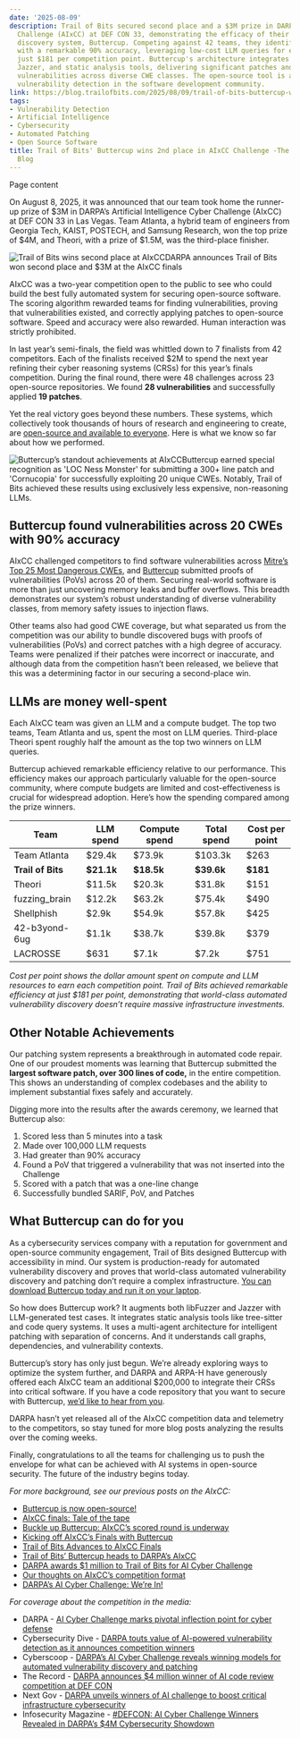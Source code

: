 ```yaml
---
date: '2025-08-09'
description: Trail of Bits secured second place and a $3M prize in DARPA’s AI Cyber
  Challenge (AIxCC) at DEF CON 33, demonstrating the efficacy of their automated vulnerability
  discovery system, Buttercup. Competing against 42 teams, they identified 28 vulnerabilities
  with a remarkable 90% accuracy, leveraging low-cost LLM queries for enhanced efficiency—costing
  just $181 per competition point. Buttercup's architecture integrates libFuzzer,
  Jazzer, and static analysis tools, delivering significant patches and proofs of
  vulnerabilities across diverse CWE classes. The open-source tool is aimed at democratizing
  vulnerability detection in the software development community.
link: https://blog.trailofbits.com/2025/08/09/trail-of-bits-buttercup-wins-2nd-place-in-aixcc-challenge/
tags:
- Vulnerability Detection
- Artificial Intelligence
- Cybersecurity
- Automated Patching
- Open Source Software
title: Trail of Bits' Buttercup wins 2nd place in AIxCC Challenge -The Trail of Bits
  Blog
---
```


Page content

On August 8, 2025, it was announced that our team took home the runner-up prize of $3M in DARPA’s Artificial Intelligence Cyber Challenge (AIxCC) at DEF CON 33 in Las Vegas. Team Atlanta, a hybrid team of engineers from Georgia Tech, KAIST, POSTECH, and Samsung Research, won the top prize of $4M, and Theori, with a prize of $1.5M, was the third-place finisher.

![Trail of Bits wins second place at AIxCC](https://blog.trailofbits.com/img/aixcc/buttercup-places-second.jpg)DARPA announces Trail of Bits won second place and $3M at the AIxCC finals

AIxCC was a two-year competition open to the public to see who could build the best fully automated system for securing open-source software. The scoring algorithm rewarded teams for finding vulnerabilities, proving that vulnerabilities existed, and correctly applying patches to open-source software. Speed and accuracy were also rewarded. Human interaction was strictly prohibited.

In last year’s semi-finals, the field was whittled down to 7 finalists from 42 competitors. Each of the finalists received $2M to spend the next year refining their cyber reasoning systems (CRSs) for this year’s finals competition. During the final round, there were 48 challenges across 23 open-source repositories. We found **28 vulnerabilities** and successfully applied **19 patches**.

Yet the real victory goes beyond these numbers. These systems, which collectively took thousands of hours of research and engineering to create, are [open-source and available to everyone](https://archive.aicyberchallenge.com/). Here is what we know so far about how we performed.

![Buttercup’s standout achievements at AIxCC](https://blog.trailofbits.com/img/aixcc/buttercup-achievements.jpg)Buttercup earned special recognition as 'LOC Ness Monster' for submitting a 300+ line patch and 'Cornucopia' for successfully exploiting 20 unique CWEs. Notably, Trail of Bits achieved these results using exclusively less expensive, non-reasoning LLMs.

## Buttercup found vulnerabilities across 20 CWEs with 90% accuracy

AIxCC challenged competitors to find software vulnerabilities across [Mitre’s Top 25 Most Dangerous CWEs](https://cwe.mitre.org/top25/archive/2024/2024_cwe_top25.html), and [Buttercup](https://trailofbits.com/buttercup) submitted proofs of vulnerabilities (PoVs) across 20 of them. Securing real-world software is more than just uncovering memory leaks and buffer overflows. This breadth demonstrates our system’s robust understanding of diverse vulnerability classes, from memory safety issues to injection flaws.

Other teams also had good CWE coverage, but what separated us from the competition was our ability to bundle discovered bugs with proofs of vulnerabilities (PoVs) and correct patches with a high degree of accuracy. Teams were penalized if their patches were incorrect or inaccurate, and although data from the competition hasn’t been released, we believe that this was a determining factor in our securing a second-place win.

## LLMs are money well-spent

Each AIxCC team was given an LLM and a compute budget. The top two teams, Team Atlanta and us, spent the most on LLM queries. Third-place Theori spent roughly half the amount as the top two winners on LLM queries.

Buttercup achieved remarkable efficiency relative to our performance. This efficiency makes our approach particularly valuable for the open-source community, where compute budgets are limited and cost-effectiveness is crucial for widespread adoption. Here’s how the spending compared among the prize winners.

| Team | LLM spend | Compute spend | Total spend | Cost per point |
| --- | --- | --- | --- | --- |
| Team Atlanta | $29.4k | $73.9k | $103.3k | $263 |
| **Trail of Bits** | **$21.1k** | **$18.5k** | **$39.6k** | **$181** |
| Theori | $11.5k | $20.3k | $31.8k | $151 |
| fuzzing\_brain | $12.2k | $63.2k | $75.4k | $490 |
| Shellphish | $2.9k | $54.9k | $57.8k | $425 |
| 42-b3yond-6ug | $1.1k | $38.7k | $39.8k | $379 |
| LACROSSE | $631 | $7.1k | $7.2k | $751 |

_Cost per point shows the dollar amount spent on compute and LLM resources to earn each competition point. Trail of Bits achieved remarkable efficiency at just $181 per point, demonstrating that world-class automated vulnerability discovery doesn’t require massive infrastructure investments._

## Other Notable Achievements

Our patching system represents a breakthrough in automated code repair. One of our proudest moments was learning that Buttercup submitted the **largest software patch, over 300 lines of code,** in the entire competition. This shows an understanding of complex codebases and the ability to implement substantial fixes safely and accurately.

Digging more into the results after the awards ceremony, we learned that Buttercup also:

1. Scored less than 5 minutes into a task
2. Made over 100,000 LLM requests
3. Had greater than 90% accuracy
4. Found a PoV that triggered a vulnerability that was not inserted into the Challenge
5. Scored with a patch that was a one-line change
6. Successfully bundled SARIF, PoV, and Patches

## What Buttercup can do for you

As a cybersecurity services company with a reputation for government and open-source community engagement, Trail of Bits designed Buttercup with accessibility in mind. Our system is production-ready for automated vulnerability discovery and proves that world-class automated vulnerability discovery and patching don’t require a complex infrastructure. [You can download Buttercup today and run it on your laptop](https://github.com/trailofbits/buttercup).

So how does Buttercup work? It augments both libFuzzer and Jazzer with LLM-generated test cases. It integrates static analysis tools like tree-sitter and code query systems. It uses a multi-agent architecture for intelligent patching with separation of concerns. And it understands call graphs, dependencies, and vulnerability contexts.

Buttercup’s story has only just begun. We’re already exploring ways to optimize the system further, and DARPA and ARPA-H have generously offered each AIxCC team an additional $200,000 to integrate their CRSs into critical software. If you have a code repository that you want to secure with Buttercup, [we’d like to hear from you](https://www.trailofbits.com/contact/).

DARPA hasn’t yet released all of the AIxCC competition data and telemetry to the competitors, so stay tuned for more blog posts analyzing the results over the coming weeks.

Finally, congratulations to all the teams for challenging us to push the envelope for what can be achieved with AI systems in open-source security. The future of the industry begins today.

_For more background, see our previous posts on the AIxCC:_

- [Buttercup is now open-source!](https://blog.trailofbits.com/2025/08/08/buttercup-is-now-open-source/)
- [AIxCC finals: Tale of the tape](https://blog.trailofbits.com/2025/08/07/aixcc-finals-tale-of-the-tape/)
- [Buckle up Buttercup: AIxCC’s scored round is underway](https://blog.trailofbits.com/2025/07/02/buckle-up-buttercup-aixccs-scored-round-is-underway/)
- [Kicking off AIxCC’s Finals with Buttercup](https://blog.trailofbits.com/2025/04/21/kicking-off-aixccs-finals-with-buttercup/)
- [Trail of Bits Advances to AIxCC Finals](https://blog.trailofbits.com/2024/08/12/trail-of-bits-advances-to-aixcc-finals/)
- [Trail of Bits’ Buttercup heads to DARPA’s AIxCC](https://blog.trailofbits.com/2024/08/09/trail-of-bits-buttercup-heads-to-darpas-aixcc/)
- [DARPA awards $1 million to Trail of Bits for AI Cyber Challenge](https://blog.trailofbits.com/2024/03/11/darpa-awards-1-million-to-trail-of-bits-for-ai-cyber-challenge/)
- [Our thoughts on AIxCC’s competition format](https://blog.trailofbits.com/2024/01/18/our-thoughts-on-aixccs-competition-format/)
- [DARPA’s AI Cyber Challenge: We’re In!](https://blog.trailofbits.com/2023/12/14/darpas-ai-cyber-challenge-were-in/)

_For coverage about the competition in the media:_

- DARPA - [AI Cyber Challenge marks pivotal inflection point for cyber defense](https://www.darpa.mil/news/2025/aixcc-results)
- Cybersecurity Dive - [DARPA touts value of AI-powered vulnerability detection as it announces competition winners](https://www.cybersecuritydive.com/news/darpa-ai-cyber-challenge-winners-def-con/757252/)
- Cyberscoop - [DARPA’s AI Cyber Challenge reveals winning models for automated vulnerability discovery and patching](https://cyberscoop.com/darpa-ai-cyber-challenge-winners-def-con-2025/)
- The Record - [DARPA announces $4 million winner of AI code review competition at DEF CON](https://therecord.media/darpa-ai-code-competition-winner-def-con)
- Next Gov - [DARPA unveils winners of AI challenge to boost critical infrastructure cybersecurity](https://www.nextgov.com/cybersecurity/2025/08/darpa-unveils-winners-ai-challenge-boost-critical-infrastructure-cybersecurity/407337/)
- Infosecurity Magazine - [#DEFCON: AI Cyber Challenge Winners Revealed in DARPA’s $4M Cybersecurity Showdown](https://www.infosecurity-magazine.com/news/defcon-ai-cyber-challenge-winners/)
